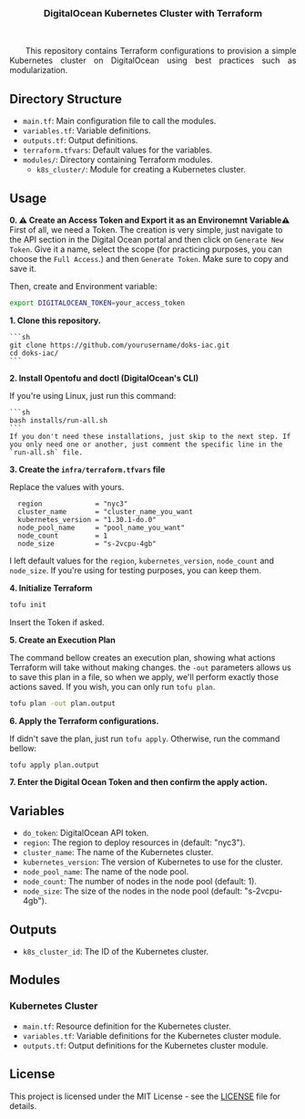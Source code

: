 
<!-- PROJECT LOGO -->
<br />
<div align="center">

  <h3 align="center">DigitalOcean Kubernetes Cluster with Terraform</h3>

  <!-- <p align="center">
    Processing rides events from Kafka with Bytewax
  </p> -->
</div>

<br>
<p align="justify">
&ensp;&ensp;&ensp;&ensp;This repository contains Terraform configurations to provision a simple Kubernetes cluster on DigitalOcean using best practices such as modularization.
</p>


## Directory Structure

- `main.tf`: Main configuration file to call the modules.
- `variables.tf`: Variable definitions.
- `outputs.tf`: Output definitions.
- `terraform.tfvars`: Default values for the variables.
- `modules/`: Directory containing Terraform modules.
  - `k8s_cluster/`: Module for creating a Kubernetes cluster.

## Usage

**0. ⚠️ Create an Access Token and Export it as an Environemnt Variable⚠️**
First of all, we need a Token. The creation is very simple, just navigate to the API section in the Digital Ocean portal and then click on `Generate New Token`. Give it a name, select the scope (for practicing purposes, you can choose the `Full Access`.) and then `Generate Token`. Make sure to  copy and save it.

   Then, create and Environment variable:
   ```sh
   export DIGITALOCEAN_TOKEN=your_access_token
   ```

**1. Clone this repository.**

    ```sh
    git clone https://github.com/yourusername/doks-iac.git
    cd doks-iac/
    ```

**2. Install Opentofu and doctl (DigitalOcean's CLI)**

If you're using Linux, just run this command:

    ```sh
    bash installs/run-all.sh
    ```
    If you don't need these installations, just skip to the next step. If you only need one or another, just comment the specific line in the `run-all.sh` file.

**3. Create the `infra/terraform.tfvars` file**

Replace the values with yours.
```
  region             = "nyc3"
  cluster_name       = "cluster_name_you_want
  kubernetes_version = "1.30.1-do.0"
  node_pool_name     = "pool_name_you_want"
  node_count         = 1
  node_size          = "s-2vcpu-4gb"
```
I left default values for the `region`, `kubernetes_version`, `node_count` and `node_size`. If you're using for testing purposes, you can keep them.

**4. Initialize Terraform**

```sh
tofu init
```

Insert the Token if asked.

**5. Create an Execution Plan**

The command bellow creates an execution plan, showing what actions Terraform will take without making changes. the `-out` parameters allows us to save this plan in a file, so when we apply, we'll perform exactly those actions saved. If you wish, you can only run `tofu plan`.

```sh
tofu plan -out plan.output
```

**6. Apply the Terraform configurations.**

If didn't save the plan, just run `tofu apply`. Otherwise, run the command bellow:

```sh
tofu apply plan.output
```

**7. Enter the Digital Ocean Token and then confirm the apply action.**

## Variables

- `do_token`: DigitalOcean API token.
- `region`: The region to deploy resources in (default: "nyc3").
- `cluster_name`: The name of the Kubernetes cluster.
- `kubernetes_version`: The version of Kubernetes to use for the cluster.
- `node_pool_name`: The name of the node pool.
- `node_count`: The number of nodes in the node pool (default: 1).
- `node_size`: The size of the nodes in the node pool (default: "s-2vcpu-4gb").

## Outputs

- `k8s_cluster_id`: The ID of the Kubernetes cluster.

## Modules

### Kubernetes Cluster

- `main.tf`: Resource definition for the Kubernetes cluster.
- `variables.tf`: Variable definitions for the Kubernetes cluster module.
- `outputs.tf`: Output definitions for the Kubernetes cluster module.

## License

This project is licensed under the MIT License - see the [LICENSE](LICENSE) file for details.
